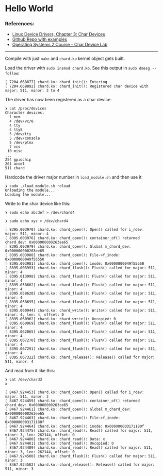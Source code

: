 # Hello World

### References:
* [Linux Device Drivers, Chapter 3: Char Devices](https://lwn.net/Kernel/LDD3/)
* [Github Repo with examples](https://github.com/d0u9/Linux-Device-Driver/tree/master/eg_03_scull_basic)
* [Operating Systems 2 Course - Char Device Lab](https://linux-kernel-labs.github.io/refs/heads/master/labs/device_drivers.html)

---

Compile with just `make` and `chard.ko` kernel object gets built.

Load the driver with `sudo insmod chard.ko`. See this output in `sudo dmesg --follow`:
```
[ 7204.668877] chard.ko: chard_init(): Entering
[ 7204.668892] chard.ko: chard_init(): Registered char device with major: 511, minor: 3 to 4
```

The driver has now been registered as a char device:
```
❯ cat /proc/devices
Character devices:
  1 mem
  4 /dev/vc/0
  4 tty
  4 ttyS
  5 /dev/tty
  5 /dev/console
  5 /dev/ptmx
  7 vcs
 10 misc
...
254 gpiochip
261 accel
511 chard
```

Hardcode the driver major number in `load_module.sh` and then use it:
```
❯ sudo ./load_module.sh reload
Unloading the module...
Loading the module...
```

Write to the char device like this:
```
❯ sudo echo abcdef > /dev/chard4

❯ sudo echo xyz > /dev/chard4
```
```
[ 8395.003970] chard.ko: chard_open(): Open() called for i_rdev: major: 511, minor: 4
[ 8395.003976] chard.ko: chard_open(): container_of() returned chard_dev: 0x000000000263ee65
[ 8395.003979] chard.ko: chard_open(): Global m_chard_dev: 0x000000000263ee65
[ 8395.003980] chard.ko: chard_open(): File->f_inode: 0x0000000049f55550
[ 8395.003981] chard.ko: chard_open(): inode: 0x0000000049f55550
[ 8395.003993] chard.ko: chard_flush(): Flush() called for major: 511, minor: 4
[ 8395.013998] chard.ko: chard_flush(): Flush() called for major: 511, minor: 4
[ 8395.058602] chard.ko: chard_flush(): Flush() called for major: 511, minor: 4
[ 8395.058620] chard.ko: chard_flush(): Flush() called for major: 511, minor: 4
[ 8395.058695] chard.ko: chard_flush(): Flush() called for major: 511, minor: 4
[ 8395.060944] chard.ko: chard_write(): Write() called for major: 511, minor: 4, len: 4, offset: 0
[ 8395.060962] chard.ko: chard_write(): Uncopied: 0
[ 8395.060969] chard.ko: chard_flush(): Flush() called for major: 511, minor: 4
[ 8395.062065] chard.ko: chard_flush(): Flush() called for major: 511, minor: 4
[ 8395.067270] chard.ko: chard_flush(): Flush() called for major: 511, minor: 4
[ 8395.067291] chard.ko: chard_flush(): Flush() called for major: 511, minor: 4
[ 8395.067322] chard.ko: chard_release(): Release() called for major: 511, minor: 4
```

And read from it like this:
```
❯ cat /dev/chard3
x
```
```
[ 8467.924453] chard.ko: chard_open(): Open() called for i_rdev: major: 511, minor: 3
[ 8467.924459] chard.ko: chard_open(): container_of() returned chard_dev: 0x000000000263ee65
[ 8467.924461] chard.ko: chard_open(): Global m_chard_dev: 0x000000000263ee65
[ 8467.924463] chard.ko: chard_open(): File->f_inode: 0x000000003171180f
[ 8467.924464] chard.ko: chard_open(): inode: 0x000000003171180f
[ 8467.924475] chard.ko: chard_read(): Read() called for major: 511, minor: 3, len: 262144, offset: 0
[ 8467.924480] chard.ko: chard_read(): Data: x
[ 8467.924481] chard.ko: chard_read(): Uncopied: 0
[ 8467.924489] chard.ko: chard_read(): Read() called for major: 511, minor: 3, len: 262144, offset: 0
[ 8467.924500] chard.ko: chard_flush(): Flush() called for major: 511, minor: 3
[ 8467.924502] chard.ko: chard_release(): Release() called for major: 511, minor: 3
```
